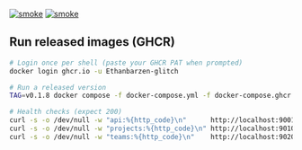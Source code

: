
[![smoke](https://github.com/Ethanbarzen-glitch/buildaxis-auth/actions/workflows/smoke.yml/badge.svg)](https://github.com/Ethanbarzen-glitch/buildaxis-auth/actions/workflows/smoke.yml)
[![smoke](https://github.com/Ethanbarzen-glitch/buildaxis-auth/actions/workflows/smoke.yml/badge.svg)](https://github.com/Ethanbarzen-glitch/buildaxis-auth/actions/workflows/smoke.yml)

## Run released images (GHCR)

```bash
# Login once per shell (paste your GHCR PAT when prompted)
docker login ghcr.io -u Ethanbarzen-glitch

# Run a released version
TAG=v0.1.8 docker compose -f docker-compose.yml -f docker-compose.ghcr.yml up -d --wait

# Health checks (expect 200)
curl -s -o /dev/null -w "api:%{http_code}\n"      http://localhost:9001/healthz
curl -s -o /dev/null -w "projects:%{http_code}\n" http://localhost:9010/healthz
curl -s -o /dev/null -w "teams:%{http_code}\n"    http://localhost:9020/healthz
```
